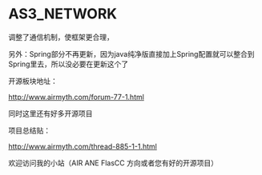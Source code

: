 # AS3_NETWORK



调整了通信机制，使框架更合理，

另外：Spring部分不再更新，因为java纯净版直接加上Spring配置就可以整合到Spring里去，所以没必要在更新这个了



开源板块地址：

http://www.airmyth.com/forum-77-1.html

同时这里还有好多开源项目



项目总结贴：

http://www.airmyth.com/thread-885-1-1.html




欢迎访问我的小站（AIR  ANE  FlasCC 方向或者您有好的开源项目）

